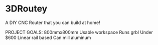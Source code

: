 # 3DRoutey
A DIY CNC Router that you can build at home!

PROJECT GOALS:
800mmx800mm Usable workspace
Runs grbl
Under $600
Linear rail based
Can mill aluminum
